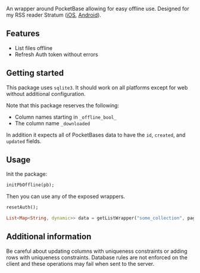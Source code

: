 <!-- 
This README describes the package. If you publish this package to pub.dev,
this README's contents appear on the landing page for your package.

For information about how to write a good package README, see the guide for
[writing package pages](https://dart.dev/guides/libraries/writing-package-pages). 

For general information about developing packages, see the Dart guide for
[creating packages](https://dart.dev/guides/libraries/create-library-packages)
and the Flutter guide for
[developing packages and plugins](https://flutter.dev/developing-packages). 
-->

An wrapper around PocketBase allowing for easy offline use. Designed for my RSS reader Stratum ([iOS](https://apps.apple.com/us/app/stratum-rss-feed-reader/id6445805598), [Android](https://play.google.com/store/apps/details?id=com.amorfatite.keystone)).

## Features

- List files offline
- Refresh Auth token without errors

## Getting started

This package uses `sqlite3`. It should work on all platforms except for web without additional configuration.

Note that this package reserves the following:

- Column names starting in `_offline_bool_`
- The column name `_downloaded`

In addition it expects all of PocketBases data to have the `id`, `created`, and `updated` fields.

## Usage

Init the package:

```dart
initPbOffline(pb);
```

Then you can use any of the exposed wrappers.

```dart
resetAuth();

List<Map<String, dynamic>> data = getListWrapper("some_collection", page: 1, page_count: 1));
```

## Additional information

Be careful about updating columns with uniqueness constraints or adding rows with uniqueness constraints. Database rules are not enforced on the client and these operations may fail when sent to the server.

